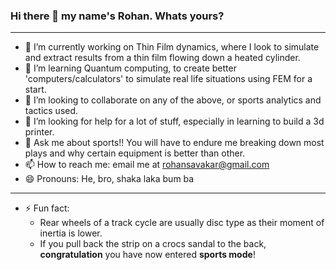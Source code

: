 ### Hi there 👋 my name's Rohan. Whats yours?
-----------

- 🔭 I’m currently working on Thin Film dynamics, where I look to simulate and extract results from a thin film flowing down a heated cylinder.
- 🌱 I’m learning Quantum computing, to create better 'computers/calculators' to simulate real life situations using FEM for a start.
- 👯 I’m looking to collaborate on any of the above, or sports analytics and tactics used.
- 🤔 I’m looking for help for a lot of stuff, especially in learning to build a 3d printer.
- 💬 Ask me about sports!! You will have to endure me breaking down most plays and why certain equipment is better than other.
- 📫 How to reach me: email me at <rohansavakar@gmail.com>
- 😄 Pronouns: He, bro, shaka laka bum ba
--------------
- ⚡ Fun fact: 
  - Rear wheels of a track cycle are usually disc type as their moment of inertia is lower.
  - If you pull back the strip on a crocs sandal to the back, **congratulation** you have now entered **sports mode**!
